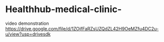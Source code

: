 # Healthhub-medical-clinic-
video demonstration 
https://drive.google.com/file/d/1ZOjfFaRZsUZQdZL42H9OeMZfu4DC2u-u/view?usp=drivesdk
